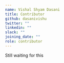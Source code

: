 ```yaml
---
name: Vishal Shyam Dasani
title: Contributor
github: dasanivishu
twitter: ""
linkedin: ""
slack: ""
joining_date: ""
role: contributor
---
```


Still waiting for this
